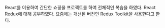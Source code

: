 React를 이용하여 간단한 쇼핑몰 프로젝트를 하여 전체적인 복습을 하였다. React Redux에 대해 공부하였다. 요즘에는 개선된 버전인 Redux Toolkit을 사용한다고 한다.

